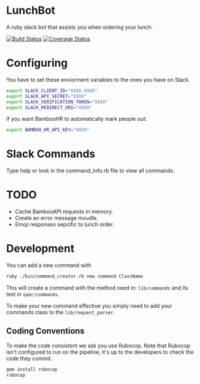 # LunchBot
A ruby slack bot that assists you when ordering your lunch.

[![Build Status](https://travis-ci.org/willcurry/LunchBot.svg?branch=master)](https://travis-ci.org/willcurry/LunchBot)
[![Coverage Status](https://coveralls.io/repos/github/willcurry/LunchBot/badge.svg?branch=master)](https://coveralls.io/github/willcurry/LunchBot?branch=master)

# Configuring
You have to set these enviorment variables to the ones you have on Slack.

``` bash
export SLACK_CLIENT_ID="XXXX.XXXX"
export SLACK_API_SECRET="XXXX"
export SLACK_VERIFICATION_TOKEN="XXXX"
export SLACK_REDIRECT_URI="XXXX"
```

If you want BambooHR to automatically mark people out:

``` bash
export BAMBOO_HR_API_KEY="XXXX"
```

# Slack Commands
Type help or look in the command_info.rb file to view all commands.

# TODO
- Cache BambooAPI requests in memory.
- Create an error message moudle.
- Emoji responses sepcific to lunch order.

# Development
You can add a new command with
``` bash
ruby ./bin/command_creator.rb new command ClassName
```

This will create a command with the method need in: `lib/commands` and its test in `spec/commands`.

To make your new command effective you simply need to add your commands class to the `lib/request_parser`.

## Coding Conventions
To make the code consistent we ask you use Rubocop.
Note that Rubocop isn't configured to run on the pipeline, it's up to the
developers to check the code they commit.

``` bash
gem install rubocop
rubocop
```
